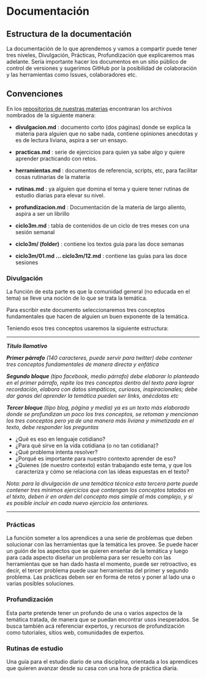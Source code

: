 # Documentación

## Estructura de la documentación
La documentación de lo que aprendemos y vamos a compartir puede tener tres
niveles, Divulgación, Prácticas, Profundización que explicaremos mas adelante.
Sería importante hacer los documentos en un sitio público de control de
versiones y sugerimos GitHub por la posibilidad de colaboración y las
herramientas como Issues, colaboradores etc.

## Convenciones

En los [repositorios de nuestras materias](https://github.com/son0p/casaDeExperimentos/blob/master/curriculo.md) encontraran los archivos nombrados de la siguiente manera:

* **divulgacion.md** : documento corto (dos páginas) donde se explica la materia para alguien que no sabe nada, contiene opiniones anecdotas y es de lectura liviana, aspira a ser un ensayo.

* **practicas.md** : serie de ejercicios para quien ya sabe algo y quiere aprender practicando con retos.

* **herramientas.md** : documentos de referencia, scripts, etc, para facilitar cosas rutinarias de la materia

* **rutinas.md** : ya alguien que domina el tema y quiere tener rutinas de estudio diarias para elevar su nivel.

* **profundizacion.md** : Documentación de la materia de largo aliento, aspira a ser un librillo

* **ciclo3m.md** : tabla de contenidos de un ciclo de tres meses con una sesión semanal

* **ciclo3m/ (folder)** : contiene los textos guia para las doce semanas

* **ciclo3m/01.md   ... ciclo3m/12.md** : contiene las guías para las doce sesiones

### Divulgación
La función de esta parte es que la comunidad general (no educada en el tema)
se lleve una noción de lo que se trata la temática.

Para escribir este documento seleccionaremos tres conceptos fundamentales que 
hacen de alguien un buen exponente de la temática.

Teniendo esos tres conceptos usaremos la siguiente estructura:

---

*___Título llamativo___*

*___Primer párrafo___ (140 caracteres, puede servir para twitter) debe contener  tres conceptos fundamentales de manera directa y enfática*

*___Segundo bloque___ (tipo facebook, medio párrafo) debe elaborar lo planteado en el primer párrafo, repite los tres conceptos dentro del texto para lograr recordación, elabora con datos simpáticos, curiosos, inspiracionales; debe dar ganas del aprender la temática pueden ser links, anécdotas etc*

*___Tercer bloque___ (tipo blog, página y media) ya es un texto más elaborado donde se profundizan un poco los tres conceptos, se retoman y mencionan los tres conceptos pero ya de una manera más livíana y mimetizada en el texto, debe responder las preguntas*
* ¿Qué es eso en lenguaje cotidiano?
* ¿Para qué sirve en la vida cotidiana (o no tan cotidiana)?
* ¿Qué problema intenta resolver?
* ¿Porqué es importante para nuestro contexto aprender de eso?
* ¿Quienes (de nuestro contexto) están trabajando este tema, y que los
caracteriza y cómo se relaciona con las ideas expuestas en el texto?

*Nota: para la divulgación de una temática técnica esta tercera parte puede contener tres mínimos ejercicios que contengan los  conceptos tatados en el téxto, deben ir en orden del concepto mas simple al más complejo, y si es posible incluir en cada nuevo ejercicio los anteriores.*

---

### Prácticas
La función someter a los aprendices a una serie de problemas que deben solucionar
con las herramientas que la temática les provee.
Se puede hacer un guión de los aspectos que se quieren enseñar de la temática
y luego para cada aspecto diseñar un problema para ser resuelto con las
herramientas que se han dado hasta el momento, puede ser retroactivo,
es decir, el tercer problema puede usar herramientas del primer y segundo
problema.
Las prácticas deben ser en forma de retos y poner al lado una o varias posibles soluciones.

### Profundización
Esta parte pretende tener un profundo de una o varios aspectos de la temática
tratada, de manera que se puedan encontrar usos inesperados.
Se busca también acá referenciar expertos, y recursos de profundización como
tutoriales, sitios web, comunidades de expertos.

### Rutinas de estudio
Una guía para el estudio diario de una disciplina, orientada a los aprendices que 
quieren avanzar desde su casa con una hora de práctica diaria.



